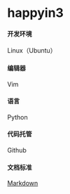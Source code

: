 # happyin3

#### 开发环境

Linux（Ubuntu）

#### 编辑器

Vim

#### 语言

Python

#### 代码托管

Github

#### 文档标准

[Markdown](http://wowubuntu.com/markdown/#header)
